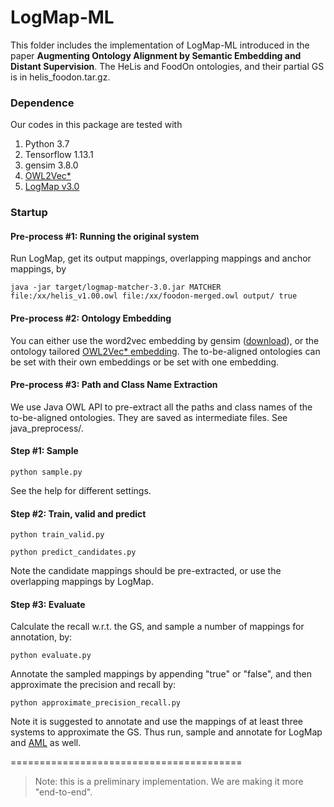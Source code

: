 # LogMap-ML

This folder includes the implementation of LogMap-ML introduced in the paper ****Augmenting Ontology Alignment by Semantic Embedding and Distant Supervision****.
The HeLis and FoodOn ontologies, and their partial GS is in helis_foodon.tar.gz.


### Dependence 
Our codes in this package are tested with
  1. Python 3.7
  2. Tensorflow 1.13.1
  3. gensim 3.8.0
  4. [OWL2Vec\*](https://github.com/KRR-Oxford/OWL2Vec-Star)
  5. [LogMap v3.0](https://github.com/ernestojimenezruiz/logmap-matcher)


### Startup

#### Pre-process #1: Running the original system
Run LogMap, get its output mappings, overlapping mappings and anchor mappings, by

```java -jar target/logmap-matcher-3.0.jar MATCHER file:/xx/helis_v1.00.owl file:/xx/foodon-merged.owl output/ true```

#### Pre-process #2: Ontology Embedding
You can either use the word2vec embedding by gensim ([download](https://drive.google.com/file/d/1rm9uJEKG25PJ79zxbZUWuaUroWeoWbFR/view?usp=sharing)), or the ontology tailored [OWL2Vec\* embedding](https://github.com/KRR-Oxford/OWL2Vec-Star). 
The to-be-aligned ontologies can be set with their own embeddings or be set with one embedding.

#### Pre-process #3: Path and Class Name Extraction
We use Java OWL API to pre-extract all the paths and class names of the to-be-aligned ontologies. They are saved as intermediate files. See java_preprocess/.

#### Step #1: Sample
```python sample.py```

See the help for different settings.

#### Step #2: Train, valid and predict
```python train_valid.py```

```python predict_candidates.py```

Note the candidate mappings should be pre-extracted, or use the overlapping mappings by LogMap.

#### Step #3: Evaluate
Calculate the recall w.r.t. the GS, and sample a number of mappings for annotation, by:

```python evaluate.py```

Annotate the sampled mappings by appending "true" or "false", and then approximate the precision and recall by:

```python approximate_precision_recall.py```

Note it is suggested to annotate and use the mappings of at least three systems to approximate the GS. 
Thus run, sample and annotate for LogMap and [AML](https://github.com/AgreementMakerLight/AML-Project) as well.


========================================

> Note: this is a preliminary implementation. We are making it more "end-to-end".
